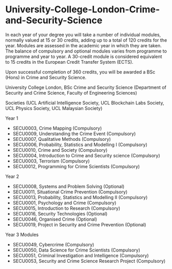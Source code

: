 # University-College-London-Crime-and-Security-Science

In each year of your degree you will take a number of individual modules, normally valued at 15 or 30 credits, adding up to a total of 120 credits for the year. Modules are assessed in the academic year in which they are taken. The balance of compulsory and optional modules varies from programme to programme and year to year. A 30-credit module is considered equivalent to 15 credits in the European Credit Transfer System (ECTS).

Upon successful completion of 360 credits, you will be awarded a BSc (Hons) in Crime and Security Science.

University College London, BSc Crime and Security Science (Department of Security and Crime Science, Faculty of Engineering Sciences) 

Societies (UCL Artificial Intelligence Society, UCL Blockchain Labs Society, UCL Physics Society, UCL Malaysian Society)

Year 1
* SECU0003, Crime Mapping (Compulsory)
* SECU0009, Understanding the Crime Event (Compulsory)
* SECU0007, Qualitative Methods (Compulsory)
* SECU0006, Probability, Statistics and Modelling I (Compulsory)
* SECU0010, Crime and Society (Compulsory)
* SECU0004, Introduction to Crime and Security science (Compulsory)
* SECU0003, Terrorism (Compulsory)
* SECU0012, Programming for Crime Scientists (Compulsory)

Year 2 
* SECU0008, Systems and Problem Solving (Optional)
* SECU0011, Situational Crime Prevention (Compulsory)
* SECU0013, Probability, Statistics and Modelling II (Compulsory)
* SECU0001, Psychology and Crime (Compulsory)
* SECU0015, Introduction to Research (Compulsory)
* SECU0016, Security Technologies (Optional)
* SECU0046, Organised Crime (Optional)
* SECU0019, Project in Security and Crime Prevention (Optional)

Year 3 Modules
* SECU0049, Cybercrime (Compulsory)
* SECU0050, Data Science for Crime Scientists (Compulsory)
* SECU0051, Criminal Investigation and Intelligence (Compulsory)
* SECU0053, Security and Crime Science Research Project (Compulsory)
